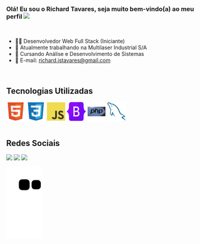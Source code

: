 ### Olá! Eu sou o Richard Tavares, seja muito bem-vindo(a) ao meu perfil <img src="https://media.giphy.com/media/hvRJCLFzcasrR4ia7z/giphy.gif" width="25px">
<a href="https://github.com/RichardTavares"></a>
  
<br>
<div>

- 👨‍💻 Desenvolvedor Web Full Stack (Iniciante)
- 🚀 Atualmente trabalhando na Multilaser Industrial S/A
- 📝 Cursando Análise e Desenvolvimento de Sistemas
- 📧 E-mail: richard.jstavares@gmail.com
</div>

<div style="display: inline_block"><br>
<h2> Tecnologias Utilizadas </h2>
  <img align="center" alt="HTML" height="50" width="50" src="https://raw.githubusercontent.com/devicons/devicon/master/icons/html5/html5-original.svg">
  <img align="center" alt="CSS" height=50" width="50" src="https://raw.githubusercontent.com/devicons/devicon/master/icons/css3/css3-original.svg">
  <img align="center" alt="JS" height=50" width="50" src="https://raw.githubusercontent.com/devicons/devicon/master/icons/javascript/javascript-original.svg">
  <img align="center" alt="bootstrap" height=50" width="50" src="https://raw.githubusercontent.com/devicons/devicon/master/icons/bootstrap/bootstrap-original.svg">
  <img align="center" alt="PHP" height=50" width="50" src="https://raw.githubusercontent.com/devicons/devicon/master/icons/php/php-original.svg">
  <img align="center" alt="mysql" height=50" width="50" src="https://raw.githubusercontent.com/devicons/devicon/master/icons/mysql/mysql-original.svg">
<div>
<br>
<div>
<h2> Redes Sociais </h2>
  <a href="https://instagram.com/rjst.dev" target="_blank"><img src="https://img.shields.io/badge/-Instagram-%23E4405F?style=for-the-badge&logo=instagram&logoColor=white" target="_blank"></a>
  <a href = "mailto:richard.jstavares@gmail.com"><img src="https://img.shields.io/badge/-Gmail-%23333?style=for-the-badge&logo=gmail&logoColor=white" target="_blank"></a>
  <a href="https://www.linkedin.com/in/richard-tavares/" target="_blank"><img src="https://img.shields.io/badge/-LinkedIn-%230077B5?style=for-the-badge&logo=linkedin&logoColor=white" target="_blank"></a>

![Snake animation](https://github.com/RichardTavares/RichardTavares/blob/output/github-contribution-grid-snake.svg)

</div>
